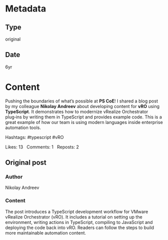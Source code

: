 # Metadata

## Type

original

## Date

6yr

# Content

Pushing the boundaries of what’s possible at **PS CoE**!  I shared a blog post by my colleague **Nikolay Andreev** about developing content for **vRO** using **TypeScript**.  It demonstrates how to modernize vRealize Orchestrator plug‑ins by writing them in TypeScript and provides example code.  This is a great example of how our team is using modern languages inside enterprise automation tools.

Hashtags: #typescript #vRO

Likes: 13   Comments: 1   Reposts: 2

## Original post

### Author

Nikolay Andreev

### Content

The post introduces a TypeScript development workflow for VMware vRealize Orchestrator (vRO).  It includes a tutorial on setting up the environment, writing actions in TypeScript, compiling to JavaScript and deploying the code back into vRO.  Readers can follow the steps to build more maintainable automation content.
